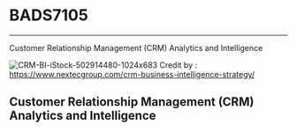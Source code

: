 
# BADS7105
----------------------
Customer Relationship Management (CRM) Analytics and Intelligence

![CRM-BI-iStock-502914480-1024x683](https://user-images.githubusercontent.com/77845862/122632435-fd017800-d0fc-11eb-8daf-d43d1503caf0.jpg)
Credit by : https://www.nextecgroup.com/crm-business-intelligence-strategy/

Customer Relationship Management (CRM) Analytics and Intelligence
----------------------------
